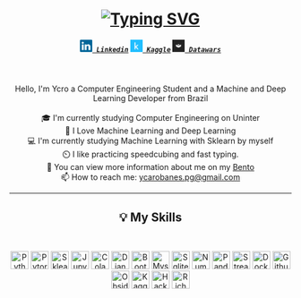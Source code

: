 <h1 align="center">
<a href="https://git.io/typing-svg"><img src="https://readme-typing-svg.herokuapp.com?font=Prompt&size=30&pause=100&color=D93A7C&center=true&width=435&lines=Hello%2C+I'm+Ycro+%F0%9F%98%80;Welcome+to+my+Github;CFOP+%3E%3E%3E%3E%3E+%F0%9F%8E%B2%F0%9F%9F%A5%F0%9F%9F%A9%E2%AC%9C%F0%9F%9F%A6%F0%9F%9F%A8" alt="Typing SVG" /></a>
</h1>

<h5 align="center">
  <code><a href="www.linkedin.com/in/ycaro" title="Linkedin Profile"><img width="22" src="images/linkedin.svg"> Linkedin</a></code>
  <code><a href="https://www.kaggle.com/marcosycaro" title="Kaggle Profile"><img width="22" src="images/Kaggle Icon.svg"> Kaggle</a></code>
  <code><a href="https://profiles.datawars.io/ycarobanes" title="Datawars Profile" ><img width="22" src="images/datawars_logo.jpeg"> Datawars</a></code>
</h5>
<br>
<p align="center">
Hello, I'm Ycro a Computer Engineering Student and a Machine and Deep Learning Developer from Brazil
<br>
<br>
🎓 I'm currently studying Computer Engineering on Uninter
<br>
🤖 I Love Machine Learning and Deep Learning
<br>
💻 I'm currently studying Machine Learning with Sklearn by myself
<br>
⏲️ I like practicing speedcubing and fast typing.
<br>
💬 You can view more information about me on my <a href="https://bento.me/ycaro" title="Bento website">Bento</a>
<br>
📫 How to reach me: <a href="mailto: ycarobanes@gmail.com">ycarobanes.pg@gmail.com</a>
</p>
<hr>
<h2 align="center">💡 My Skills</h2>
<br>
<p align="center">
<img height="32" width="32" src="https://cdn.simpleicons.org/python" title="Python" />
<img height="32" width="32" src="https://cdn.simpleicons.org/pytorch" title="Pytorch" />
<img height="32" width="32" src="https://cdn.simpleicons.org/scikitlearn" title="Sklearn" />
<img height="32" width="32" src="https://cdn.simpleicons.org/jupyter" title="Jupyter" />
<img height="32" width="32" src="https://cdn.simpleicons.org/googlecolab" title="Colab" />
<img height="32" width="32" src="https://cdn.simpleicons.org/django" title="Django" />
<img height="32" width="32" src="https://cdn.simpleicons.org/bootstrap" title="Bootstrap" />
<img height="32" width="32" src="https://cdn.simpleicons.org/mysql" title="Mysql" />
<img height="32" width="32" src="https://cdn.simpleicons.org/sqlite" title="Sqlite3" />
<img height="32" width="32" src="https://cdn.simpleicons.org/numpy" title="Numpy" />
<img height="32" width="32" src="https://cdn.simpleicons.org/pandas" title="Pandas" />
<img height="32" width="32" src="https://cdn.simpleicons.org/streamlit" title="Streamlit" />
<img height="32" width="32" src="https://cdn.simpleicons.org/docker" title="Docker" />
<img height="32" width="32" src="https://cdn.simpleicons.org/github" title="Github" />
<img height="32" width="32" src="https://cdn.simpleicons.org/obsidian" title="Obsidian" />
<img height="32" width="32" src="https://cdn.simpleicons.org/kaggle" title="Kaggle" />
<img height="32" width="32" src="https://cdn.simpleicons.org/hackerrank" title="Hackerrank" />
<img height="32" width="32" src="https://cdn.simpleicons.org/rich" title="Rich" />
</p>
